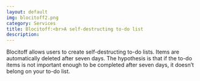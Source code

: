 ```yaml
---
layout: default
img: blocitoff2.png
category: Services
title: Blocitoff:<br>A self-destructing to-do list
description: 
---
```

  Blocitoff allows users to create self-destructing to-do lists. Items are automatically deleted after seven days. The hypothesis is that if the to-do items is not important enough to be completed after seven days, it doesn’t belong on your to-do list.

